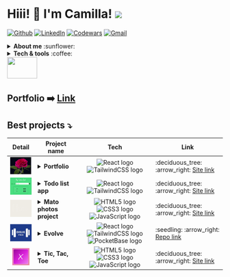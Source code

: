 # Hiii! :wave: I'm Camilla! <img src="https://media.giphy.com/media/mGcNjsfWAjY5AEZNw6/giphy.gif" width="50">

[![Github](https://img.shields.io/badge/-Github-181717?style=flat&logo=Github&logoColor=white)](https://github.com/stars/Camilla-Scarton/lists/rocket-projects) 
[![LinkedIn](https://img.shields.io/badge/-LinkedIn-0077B5?style=flat&logo=LinkedIn&logoColor=white)](https://www.linkedin.com/in/camilla-scarton/) 
[![Codewars](https://img.shields.io/badge/-Codewars-181717?style=flat&logo=Codewars&logoColor=red)](https://www.codewars.com/users/Camilla%20Scarton) 
[![Gmail](https://img.shields.io/badge/-Gmail-E62229?style=flat&logo=Gmail&logoColor=white)](mailto:camy.s96@gmail.com)


<details>
  <summary><b>About me</b> :sunflower:</summary>
  <table align="center">
    <tr>
      <td><img align="left" src="https://media.giphy.com/media/aTCvcjvNPdgYZPaRjq/giphy.gif" width="130" height="150" /></td>
      <td>
        <strong>I'm an italian :pizza: web developer. I love music :notes:, cats :smiley_cat: and Sudoku :pencil2:.<br>
        I'm currently working on a complex puzzle :jigsaw: with each piece representing a new skill I acquire :hammer_and_wrench:.<br>
        If I'm not reachable, I'm problably cooking :fried_egg:, gardening :seedling: or crocheting :yarn:.</strong>
      </td>
    </tr>
  </table>
</details>

<details>
  <summary><b>Tech & tools</b> :coffee:</summary>
  <img src="https://img.shields.io/badge/JavaScript-282C34?logo=javascript&logoColor=F7DF1E" alt="JavaScript logo" title="JavaScript" height="25" />
  &nbsp;
  <img src="https://img.shields.io/badge/TypeScript-282C34?logo=typescript&logoColor=3178C6" alt="TypeScript logo" title="TypeScript" height="25" />
  &nbsp;
  <img src="https://img.shields.io/badge/HTML5-282C34?logo=html5&logoColor=E34F26" alt="HTML5 logo" title="HTML5" height="25" />
  &nbsp;
  <img src="https://img.shields.io/badge/CSS3-282C34?logo=css3&logoColor=1572B6" alt="CSS3 logo" title="CSS3" height="25" />
  &nbsp;
  <img src="https://img.shields.io/badge/Sass-282C34?logo=sass" alt="CSS3 logo" title="Sass" height="25" />
  &nbsp;
  <img src="https://img.shields.io/badge/TailwindCSS-282C34?logo=tailwindcss&logoColor=0EA5E9" alt="TailwindCSS logo" title="TailwindCSS" height="25" />
  &nbsp;
  <img src="https://img.shields.io/badge/Bootstrap-282C34?logo=bootstrap&logoColor=712CF9" alt="Bootstrap logo" title="Bootstrap" height="25" />
  &nbsp;
  <img src="https://img.shields.io/badge/React-282C34?logo=react&logoColor=61DAFB" alt="React logo" title="React" height="25" />
  &nbsp;
  <img src="https://img.shields.io/badge/Redux-282C34?logo=redux&logoColor=764ABC" alt="Redux logo" title="Redux" height="25" />
  &nbsp;
  <img src="https://img.shields.io/badge/npm-282C34?logo=npm" alt="npm logo" title="npm" height="25" />
  &nbsp;
  <img src="https://img.shields.io/badge/Node.js-282C34?logo=node.js&logoColor=43853D" alt="Node.js logo" title="Node.js" height="25" />
  &nbsp;
  <img src="https://img.shields.io/badge/Postman-282C34?logo=Postman" alt="Postman logo" title="Postman" height="25" />
  &nbsp;
  <img src="https://img.shields.io/badge/PocketBase-282C34?logo=pocketbase" alt="PocketBase logo" title="PocketBase" height="25" />
  &nbsp;
  <img src="https://img.shields.io/badge/git-282C34?logo=git&logoColor=F05032" alt="git logo" title="git" height="25" />
  &nbsp;
  <img src="https://img.shields.io/badge/VSCode-282C34?logo=visual-studio-code&logoColor=007ACC" alt="Visual Studio Code logo" title="Visual Studio Code" height="25" />
  &nbsp;
  <img src="https://img.shields.io/badge/GitHub-282C34?logo=github&logoColor=white" alt="GitHub logo" title="GitHub" height="25" />
  &nbsp;
  <img src="https://img.shields.io/badge/Vite-282C34?logo=vite" alt="Vite logo" title="Vite" height="25" />
  &nbsp;
  <img src="https://img.shields.io/badge/Python-282C34?logo=python" alt="Python logo" title="Python" height="25" />
  &nbsp;
  <img src="https://img.shields.io/badge/Java-282C34?logo=openjdk" alt="Java logo" title="Java" height="25" />
</details>

<img src="https://media.giphy.com/media/4PVeey0T30PAiBYq9n/giphy.gif" width="70" height="50" />

## Portfolio :arrow_right: <a href="https://camilla-scarton.github.io/portfolio/" target="_blank">Link</a>

## Best projects :arrow_heading_down:

<table>
<thead>
  <tr>
    <th>Detail</th>
    <th>Project name</th>
    <th>Tech</th>
    <th>Link</th>
  </tr>
</thead>
<tbody>
  
  <tr>
    <td align="center">
      <img src="./img/screen_portfolio.jpg" alt="screen-portfolio" height="40">
    </td>
    <td>
      <details>
        <summary><strong>Portfolio</strong></summary>
        My portfolio with 3 sections: About, Projects and Experiences.
      </details>
    </td>
    <td align="center">
      <img src="https://img.shields.io/badge/%20-282C34?logo=react&logoColor=61DAFB" alt="React logo" title="React" height="25" />
      <img src="https://img.shields.io/badge/%20-282C34?logo=tailwindcss&logoColor=0EA5E9" alt="TailwindCSS logo" title="TailwindCSS" height="25" />
    </td>
    <td>:deciduous_tree: :arrow_right: <a href="https://camilla-scarton.github.io/portfolio/" target="_blank">Site link</a></td>
  </tr>
  
  <tr>
    <td align="center">
      <img src="./img/screen_todo.jpg" alt="screen-todo" height="40">
    </td>
    <td>
      <details>
        <summary><strong>Todo list app</strong></summary>
        Make your todos list, saved in the localStorage!
      </details>
    </td>
    <td align="center">
      <img src="https://img.shields.io/badge/%20-282C34?logo=react&logoColor=61DAFB" alt="React logo" title="React" height="25" />
      <img src="https://img.shields.io/badge/%20-282C34?logo=tailwindcss&logoColor=0EA5E9" alt="TailwindCSS logo" title="TailwindCSS" height="25" />
    </td>
    <td>:deciduous_tree: :arrow_right: <a href="https://camilla-scarton.github.io/Todo-app-green/" target="_blank">Site link</a></td>
  </tr>
  
  <tr>
    <td align="center">
      <img src="./img/screen_mato.jpg" alt="screen-mato" height="40">
    </td>
    <td>
      <details>
        <summary><strong>Mato photos project</strong></summary>
        Move your mouse and see my beautiful cat!
      </details>
    </td>
    <td align="center">
      <img src="https://img.shields.io/badge/%20-282C34?logo=html5&logoColor=E34F26" alt="HTML5 logo" title="HTML5" height="25" />
      <img src="https://img.shields.io/badge/%20-282C34?logo=css3&logoColor=1572B6" alt="CSS3 logo" title="CSS3" height="25" />
      <img src="https://img.shields.io/badge/%20-282C34?logo=javascript&logoColor=F7DF1E" alt="JavaScript logo" title="JavaScript" height="25"/>
    </td>
    <td>:deciduous_tree: :arrow_right: <a href="https://camilla-scarton.github.io/mato/" target="_blank">Site link</a></td>
  </tr>

  <tr>
    <td align="center">
      <img src="./img/screen_evolve.jpg" alt="screen-evolve" height="40">
    </td>
    <td>
      <details>
        <summary><strong>Evolve</strong></summary>
        Web app for fitness enthusiasts!
      </details>
    </td>
    <td align="center">
      <img src="https://img.shields.io/badge/%20-282C34?logo=react&logoColor=61DAFB" alt="React logo" title="React" height="25" />
      <img src="https://img.shields.io/badge/%20-282C34?logo=tailwindcss&logoColor=0EA5E9" alt="TailwindCSS logo" title="TailwindCSS" height="25" />
      <img src="https://img.shields.io/badge/%20-282C34?logo=pocketbase" alt="PocketBase logo" title="PocketBase" height="25" />
    </td>
    <td>:seedling: :arrow_right: <a href="https://github.com/Camilla-Scarton/Evolve-Project-Develhope" target="_blank">Repo link</a></td>
  </tr>
  
  <tr>
    <td align="center">
      <img src="./img/screen_tic-tac-toe.jpg" alt="screen-tic-tac-toe" height="40">
    </td>
    <td>
      <details>
        <summary><strong>Tic, Tac, Toe</strong></summary>
        First version with working Reset e New Game buttons!
      </details>
    </td>
    <td align="center">
      <img src="https://img.shields.io/badge/%20-282C34?logo=html5&logoColor=E34F26" alt="HTML5 logo" title="HTML5" height="25" />
      <img src="https://img.shields.io/badge/%20-282C34?logo=css3&logoColor=1572B6" alt="CSS3 logo" title="CSS3" height="25" />
      <img src="https://img.shields.io/badge/%20-282C34?logo=javascript&logoColor=F7DF1E" alt="JavaScript logo" title="JavaScript" height="25"/>
    </td>
    <td>:deciduous_tree: :arrow_right: <a href="https://camilla-scarton.github.io/tic-tac-toe/" target="_blank">Site link</a></td>
  </tr>
  
</tbody>
</table>
